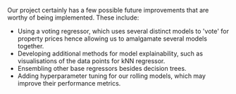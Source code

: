 Our project certainly has a few possible future improvements that are worthy of being implemented. These include:

* Using a voting regressor, which uses several distinct models to 'vote' for property prices hence allowing us to amalgamate several models together.
* Developing additional methods for model explainability, such as visualisations of the data points for kNN regressor.
* Ensembling other base regressors besides decision trees.
* Adding hyperparameter tuning for our rolling models, which may improve their performance metrics.